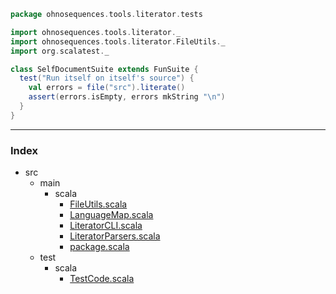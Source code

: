 
```scala
package ohnosequences.tools.literator.tests

import ohnosequences.tools.literator._
import ohnosequences.tools.literator.FileUtils._
import org.scalatest._

class SelfDocumentSuite extends FunSuite {
  test("Run itself on itself's source") {
    val errors = file("src").literate()
    assert(errors.isEmpty, errors mkString "\n")
  }
}

```


------

### Index

+ src
  + main
    + scala
      + [FileUtils.scala][main/scala/FileUtils.scala]
      + [LanguageMap.scala][main/scala/LanguageMap.scala]
      + [LiteratorCLI.scala][main/scala/LiteratorCLI.scala]
      + [LiteratorParsers.scala][main/scala/LiteratorParsers.scala]
      + [package.scala][main/scala/package.scala]
  + test
    + scala
      + [TestCode.scala][test/scala/TestCode.scala]

[main/scala/FileUtils.scala]: ../../main/scala/FileUtils.scala.md
[main/scala/LanguageMap.scala]: ../../main/scala/LanguageMap.scala.md
[main/scala/LiteratorCLI.scala]: ../../main/scala/LiteratorCLI.scala.md
[main/scala/LiteratorParsers.scala]: ../../main/scala/LiteratorParsers.scala.md
[main/scala/package.scala]: ../../main/scala/package.scala.md
[test/scala/TestCode.scala]: TestCode.scala.md
